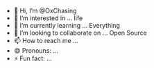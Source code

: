 - 👋 Hi, I’m @OxChasing
- 👀 I’m interested in ... life
- 🌱 I’m currently learning ... Everything
- 💞️ I’m looking to collaborate on ... Open Source
- 📫 How to reach me ...
- 😄 Pronouns: ...
- ⚡ Fun fact: ...

<!---
OxChasing/OxChasing is a ✨ special ✨ repository because its `README.md` (this file) appears on your GitHub profile.
You can click the Preview link to take a look at your changes.
--->

